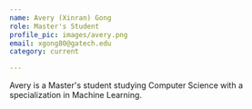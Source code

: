 ```yaml
---
name: Avery (Xinran) Gong
role: Master's Student
profile_pic: images/avery.png
email: xgong80@gatech.edu
category: current

---
```


Avery is a Master's student studying Computer Science with a specialization in Machine Learning.

